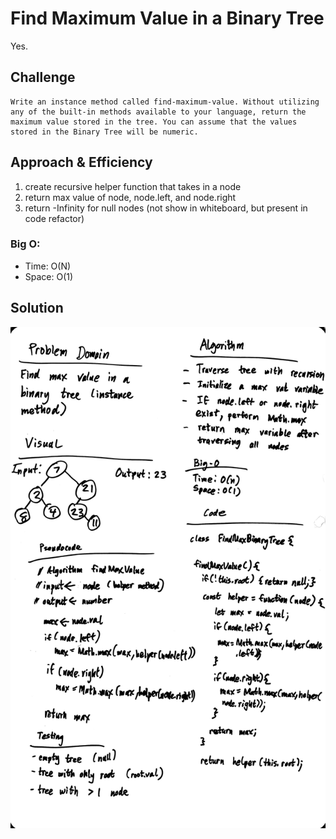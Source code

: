 # Find Maximum Value in a Binary Tree

Yes.

## Challenge

    Write an instance method called find-maximum-value. Without utilizing any of the built-in methods available to your language, return the maximum value stored in the tree. You can assume that the values stored in the Binary Tree will be numeric.

## Approach & Efficiency

1. create recursive helper function that takes in a node
2. return max value of node, node.left, and node.right
3. return -Infinity for null nodes (not show in whiteboard, but present in code refactor)

### Big O:

- Time: O(N)
- Space: O(1)

## Solution

![Find Max Binary Tree](../../../assets/find-maximum-binary-tree.jpg "find max binary tree")
